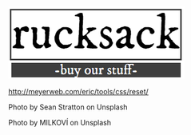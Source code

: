 ﻿
![rucksack](./wwwroot/images/rucksack_logo.PNG)

http://meyerweb.com/eric/tools/css/reset/ 

Photo by Sean Stratton on Unsplash


Photo by MILKOVÍ on Unsplash

